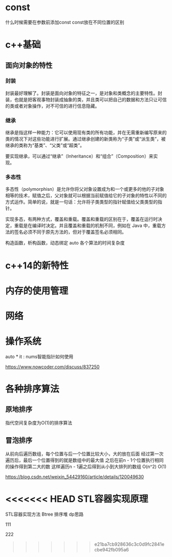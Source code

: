 # const
什么时候需要在参数前添加const
const放在不同位置的区别

# c++基础

## 面向对象的特性

### 封装

封装最好理解了。封装是面向对象的特征之一，是对象和类概念的主要特性。封装，也就是把客观事物封装成抽象的类，并且类可以把自己的数据和方法只让可信的类或者对象操作，对不可信的进行信息隐藏。

### 继承

继承是指这样一种能力：它可以使用现有类的所有功能，并在无需重新编写原来的类的情况下对这些功能进行扩展。通过继承创建的新类称为“子类”或“派生类”，被继承的类称为“基类”、“父类”或“超类”。

要实现继承，可以通过“继承”（Inheritance）和“组合”（Composition）来实现。

### 多态性

多态性（polymorphisn）是允许你将父对象设置成为和一个或更多的他的子对象相等的技术，赋值之后，父对象就可以根据当前赋值给它的子对象的特性以不同的方式运作。简单的说，就是一句话：允许将子类类型的指针赋值给父类类型的指针。

实现多态，有两种方式，覆盖和重载。覆盖和重载的区别在于，覆盖在运行时决定，重载是在编译时决定。并且覆盖和重载的机制不同，例如在 Java 中，重载方法的签名必须不同于原先方法的，但对于覆盖签名必须相同。

构造函数，析构函数，动态绑定
auto
各个算法的时间复杂度

# c++14的新特性

# 内存的使用管理

# 网络

# 操作系统

auto * it : nums智能指针如何使用


https://www.nowcoder.com/discuss/837250

# 各种排序算法

## 原地排序
指代空间复杂度为O(1)的排序算法

## 冒泡排序
从前向后遍历数组，每个位置与后一个位置比较大小，大的放在后面
经过第一次遍历后，最后一个位置得到的就是数组中的最大值
之后在前n - 1个位置执行相同的操作得到第二大的数
这样遍历n - 1遍之后得到从小到大排列的数组
O(n^2)
O(1)

https://blog.csdn.net/weixin_54429160/article/details/120049630

<<<<<<< HEAD
STL容器实现原理
=======
STL容器实现方法
Btree
排序堆
dp思路


111


222
>>>>>>> e21ba7cb928636c3c0d9fc2841ecbe942fb095a6
